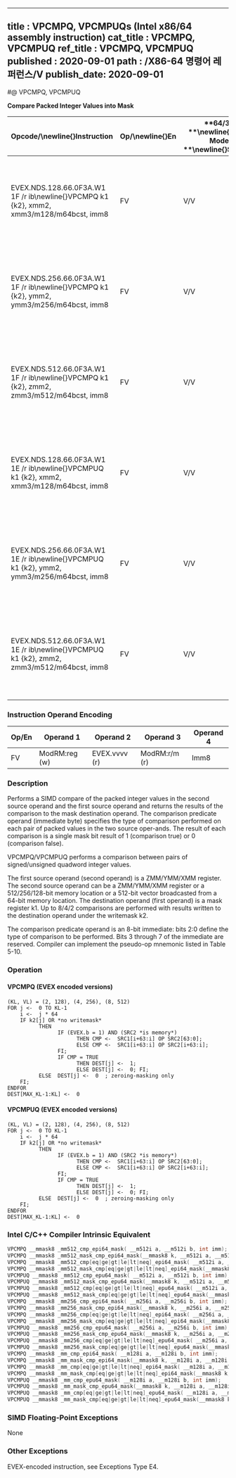 ----------------------------
title : VPCMPQ, VPCMPUQs (Intel x86/64 assembly instruction)
cat_title : VPCMPQ, VPCMPUQ
ref_title : VPCMPQ, VPCMPUQ
published : 2020-09-01
path : /X86-64 명령어 레퍼런스/V
publish_date: 2020-09-01
----------------------------
#@ VPCMPQ, VPCMPUQ

**Compare Packed Integer Values into Mask**

|**Opcode/**\newline{}**Instruction**|**Op/**\newline{}**En**|**64/32 **\newline{}**bit Mode **\newline{}**Support**|**CPUID **\newline{}**Feature **\newline{}**Flag**|**Description**|
|------------------------------------|-----------------------|------------------------------------------------------|--------------------------------------------------|---------------|
|EVEX.NDS.128.66.0F3A.W1 1F /r ib\newline{}VPCMPQ k1 {k2}, xmm2, xmm3/m128/m64bcst, imm8|FV|V/V|AVX512VL\newline{}AVX512F|Compare packed signed quadword integer values in xmm3/m128/m64bcst and xmm2 using bits 2:0 of imm8 as a comparison predicate with writemask k2 and leave the result in mask register k1.|
|EVEX.NDS.256.66.0F3A.W1 1F /r ib\newline{}VPCMPQ k1 {k2}, ymm2, ymm3/m256/m64bcst, imm8|FV|V/V|AVX512VL\newline{}AVX512F|Compare packed signed quadword integer values in ymm3/m256/m64bcst and ymm2 using bits 2:0 of imm8 as a comparison predicate with writemask k2 and leave the result in mask register k1.|
|EVEX.NDS.512.66.0F3A.W1 1F /r ib\newline{}VPCMPQ k1 {k2}, zmm2, zmm3/m512/m64bcst, imm8|FV|V/V|AVX512F|Compare packed signed quadword integer values in zmm3/m512/m64bcst and zmm2 using bits 2:0 of imm8 as a comparison predicate with writemask k2 and leave the result in mask register k1.|
|EVEX.NDS.128.66.0F3A.W1 1E /r ib\newline{}VPCMPUQ k1 {k2}, xmm2, xmm3/m128/m64bcst, imm8|FV|V/V|AVX512VL\newline{}AVX512F|Compare packed unsigned quadword integer values in xmm3/m128/m64bcst and xmm2 using bits 2:0 of imm8 as a comparison predicate with writemask k2 and leave the result in mask register k1.|
|EVEX.NDS.256.66.0F3A.W1 1E /r ib\newline{}VPCMPUQ k1 {k2}, ymm2, ymm3/m256/m64bcst, imm8|FV|V/V|AVX512VL\newline{}AVX512F|Compare packed unsigned quadword integer values in ymm3/m256/m64bcst and ymm2 using bits 2:0 of imm8 as a comparison predicate with writemask k2 and leave the result in mask register k1.|
|EVEX.NDS.512.66.0F3A.W1 1E /r ib\newline{}VPCMPUQ k1 {k2}, zmm2, zmm3/m512/m64bcst, imm8|FV|V/V|AVX512F|Compare packed unsigned quadword integer values in zmm3/m512/m64bcst and zmm2 using bits 2:0 of imm8 as a comparison predicate with writemask k2 and leave the result in mask register k1.|
### Instruction Operand Encoding


|Op/En|Operand 1|Operand 2|Operand 3|Operand 4|
|-----|---------|---------|---------|---------|
|FV|ModRM:reg (w)|EVEX.vvvv (r)|ModRM:r/m (r)|Imm8|
### Description


Performs a SIMD compare of the packed integer values in the second source operand and the first source operand and returns the results of the comparison to the mask destination operand. The comparison predicate operand (immediate byte) specifies the type of comparison performed on each pair of packed values in the two source oper-ands. The result of each comparison is a single mask bit result of 1 (comparison true) or 0 (comparison false).

VPCMPQ/VPCMPUQ performs a comparison between pairs of signed/unsigned quadword integer values.

The first source operand (second operand) is a ZMM/YMM/XMM register. The second source operand can be a ZMM/YMM/XMM register or a 512/256/128-bit memory location or a 512-bit vector broadcasted from a 64-bit memory location. The destination operand (first operand) is a mask register k1. Up to 8/4/2 comparisons are performed with results written to the destination operand under the writemask k2.

The comparison predicate operand is an 8-bit immediate: bits 2:0 define the type of comparison to be performed. Bits 3 through 7 of the immediate are reserved. Compiler can implement the pseudo-op mnemonic listed in Table 5-10.


### Operation
#### VPCMPQ (EVEX encoded versions)
```info-verb
(KL, VL) = (2, 128), (4, 256), (8, 512)
FOR j <-  0 TO KL-1
    i <-  j * 64
    IF k2[j] OR *no writemask*
          THEN 
                IF (EVEX.b = 1) AND (SRC2 *is memory*)
                      THEN CMP <-  SRC1[i+63:i] OP SRC2[63:0];
                      ELSE CMP <-  SRC1[i+63:i] OP SRC2[i+63:i];
                FI;
                IF CMP = TRUE
                      THEN DEST[j] <-  1;
                      ELSE DEST[j] <-  0; FI;
          ELSE  DEST[j] <-  0  ; zeroing-masking only
    FI;
ENDFOR
DEST[MAX_KL-1:KL] <-  0
```
#### VPCMPUQ (EVEX encoded versions)
```info-verb
(KL, VL) = (2, 128), (4, 256), (8, 512)
FOR j <-  0 TO KL-1
    i <-  j * 64
    IF k2[j] OR *no writemask*
          THEN 
                IF (EVEX.b = 1) AND (SRC2 *is memory*)
                      THEN CMP <-  SRC1[i+63:i] OP SRC2[63:0];
                      ELSE CMP <-  SRC1[i+63:i] OP SRC2[i+63:i];
                FI;
                IF CMP = TRUE
                      THEN DEST[j] <-  1;
                      ELSE DEST[j] <-  0; FI;
          ELSE  DEST[j] <-  0  ; zeroing-masking only
    FI;
ENDFOR
DEST[MAX_KL-1:KL] <-  0
```

### Intel C/C++ Compiler Intrinsic Equivalent

```cpp
VPCMPQ __mmask8 _mm512_cmp_epi64_mask( __m512i a, __m512i b, int imm);
VPCMPQ __mmask8 _mm512_mask_cmp_epi64_mask(__mmask8 k, __m512i a, __m512i b, int imm);
VPCMPQ __mmask8 _mm512_cmp[eq|ge|gt|le|lt|neq]_epi64_mask( __m512i a, __m512i b);
VPCMPQ __mmask8 _mm512_mask_cmp[eq|ge|gt|le|lt|neq]_epi64_mask(__mmask8 k, __m512i a, __m512i b);
VPCMPUQ __mmask8 _mm512_cmp_epu64_mask( __m512i a, __m512i b, int imm);
VPCMPUQ __mmask8 _mm512_mask_cmp_epu64_mask(__mmask8 k, __m512i a, __m512i b, int imm);
VPCMPUQ __mmask8 _mm512_cmp[eq|ge|gt|le|lt|neq]_epu64_mask( __m512i a, __m512i b);
VPCMPUQ __mmask8 _mm512_mask_cmp[eq|ge|gt|le|lt|neq]_epu64_mask(__mmask8 k, __m512i a, __m512i b);
VPCMPQ __mmask8 _mm256_cmp_epi64_mask( __m256i a, __m256i b, int imm);
VPCMPQ __mmask8 _mm256_mask_cmp_epi64_mask(__mmask8 k, __m256i a, __m256i b, int imm);
VPCMPQ __mmask8 _mm256_cmp[eq|ge|gt|le|lt|neq]_epi64_mask( __m256i a, __m256i b);
VPCMPQ __mmask8 _mm256_mask_cmp[eq|ge|gt|le|lt|neq]_epi64_mask(__mmask8 k, __m256i a, __m256i b);
VPCMPUQ __mmask8 _mm256_cmp_epu64_mask( __m256i a, __m256i b, int imm);
VPCMPUQ __mmask8 _mm256_mask_cmp_epu64_mask(__mmask8 k, __m256i a, __m256i b, int imm);
VPCMPUQ __mmask8 _mm256_cmp[eq|ge|gt|le|lt|neq]_epu64_mask( __m256i a, __m256i b);
VPCMPUQ __mmask8 _mm256_mask_cmp[eq|ge|gt|le|lt|neq]_epu64_mask(__mmask8 k, __m256i a, __m256i b);
VPCMPQ __mmask8 _mm_cmp_epi64_mask( __m128i a, __m128i b, int imm);
VPCMPQ __mmask8 _mm_mask_cmp_epi64_mask(__mmask8 k, __m128i a, __m128i b, int imm);
VPCMPQ __mmask8 _mm_cmp[eq|ge|gt|le|lt|neq]_epi64_mask( __m128i a, __m128i b);
VPCMPQ __mmask8 _mm_mask_cmp[eq|ge|gt|le|lt|neq]_epi64_mask(__mmask8 k, __m128i a, __m128i b);
VPCMPUQ __mmask8 _mm_cmp_epu64_mask( __m128i a, __m128i b, int imm);
VPCMPUQ __mmask8 _mm_mask_cmp_epu64_mask(__mmask8 k, __m128i a, __m128i b, int imm);
VPCMPUQ __mmask8 _mm_cmp[eq|ge|gt|le|lt|neq]_epu64_mask( __m128i a, __m128i b);
VPCMPUQ __mmask8 _mm_mask_cmp[eq|ge|gt|le|lt|neq]_epu64_mask(__mmask8 k, __m128i a, __m128i b);
```
### SIMD Floating-Point Exceptions


None

### Other Exceptions


EVEX-encoded instruction, see Exceptions Type E4.

